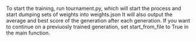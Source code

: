 To start the training, run tournament.py, which will start the process and start dumping sets of weights into weights.json
It will also output the average and best score of the generation after each generation.
If you want to continue on a previuosly trained generation, set start_from_file to True in the main function. 